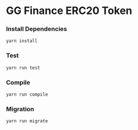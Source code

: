 # GG Finance ERC20 Token

### Install Dependencies
```solidty
yarn install
```

### Test

```solidty
yarn run test
```

### Compile

```solidty
yarn run compile
```
### Migration

```solidty
yarn run migrate
```